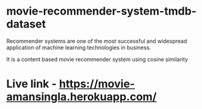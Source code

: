 # movie-recommender-system-tmdb-dataset


Recommender systems are one of the most successful and widespread application of machine learning technologies in business.

It is a content based movie recommender system using cosine similarity

# Live link -  https://movie-amansingla.herokuapp.com/
